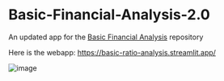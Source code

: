 # Basic-Financial-Analysis-2.0
An updated app for the [Basic Financial Analysis](https://github.com/quangcaophan/Basic-Financial-Analysis) repository

Here is the webapp: https://basic-ratio-analysis.streamlit.app/

![image](https://github.com/user-attachments/assets/f1538528-2c0d-435a-a2b7-d9990deaa83a)
